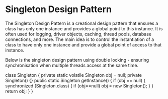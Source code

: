 # Singleton Design Pattern

The Singleton Design Pattern is a creational design pattern that ensures a class has only one instance and provides a global point to this instance. It is often used for logging, driver objects, caching, thread pools, database connections, and more. The main idea is to control the instantiation of a class to have only one instance and provide a global point of access to that instance.

Below is the singleton design pattern using double locking - ensuring synchronisation when multiple threads access at the same time.

class Singleton
{
private static volatile Singleton obj = null;
private Singleton() {}
public static Singleton getInstance()
{
if (obj == null)
{
synchronized (Singleton.class)
{
if (obj==null)
obj = new Singleton();
}
}
return obj;
}
}
